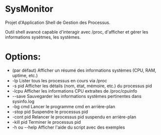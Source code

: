 # SysMonitor
Projet d'Application Shell de Gestion des Processus.

Outil shell avancé capable d'interagir avec /proc, d'afficher et gérer les informations sysètmes, les systèmes.

# Options:
- (par défaut)	Afficher un résumé des informations systèmes (CPU, RAM, uptime, etc.)
- -lp			Lister tous les processus en cours via /proc
- -s pid		Afficher les détails (nom, état, mémoire, etc.) du processus pid
- -lcpu			Afficher les informations CPU extraites de /proc/cpuinfo
- --save		Sauvegarder les informations systèmes pertinentes dans sysinfo.log
- -bg cmd		Lancer le programme cmd en arrière-plan
- -stop pid		Suspendre le processus pid
- -cont pid		Relancer le processus pid suspendu en arrière-plan
- -kill pid		Terminer le processus pid
- -h ou --help	Afficher l'aide du script avec des exemples
